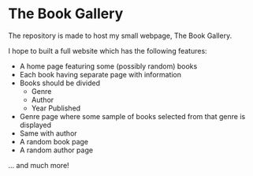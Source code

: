 # The Book Gallery

The repository is made to host my small webpage, The Book Gallery.

I hope to built a full website which has the following features:

- A home page featuring some (possibly random) books
- Each book having separate page with information
- Books should be divided
  - Genre
  - Author
  - Year Published
- Genre page where some sample of books selected from that genre is displayed 
- Same with author
- A random book page
- A random author page

... and much more!

